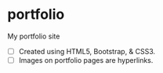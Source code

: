 # portfolio
My portfolio site
- [ ] Created using HTML5, Bootstrap, & CSS3. 
- [ ] Images on portfolio pages are hyperlinks.
